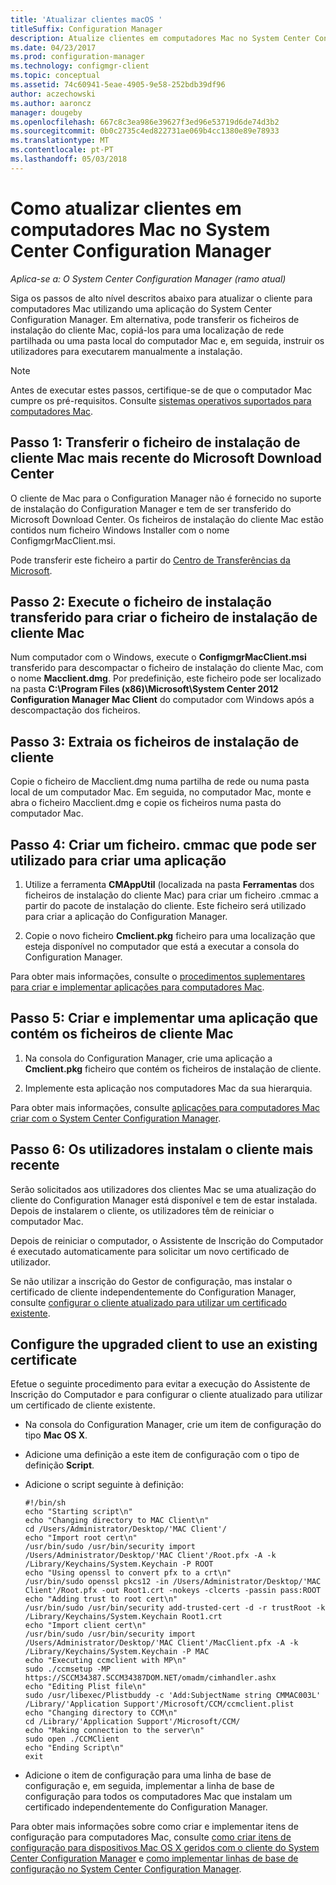 ```yaml
---
title: 'Atualizar clientes macOS '
titleSuffix: Configuration Manager
description: Atualize clientes em computadores Mac no System Center Configuration Manager.
ms.date: 04/23/2017
ms.prod: configuration-manager
ms.technology: configmgr-client
ms.topic: conceptual
ms.assetid: 74c60941-5eae-4905-9e58-252bdb39df96
author: aczechowski
ms.author: aaroncz
manager: dougeby
ms.openlocfilehash: 667c8c3ea986e39627f3ed96e53719d6de74d3b2
ms.sourcegitcommit: 0b0c2735c4ed822731ae069b4cc1380e89e78933
ms.translationtype: MT
ms.contentlocale: pt-PT
ms.lasthandoff: 05/03/2018
---
```

# <a name="how-to-upgrade-clients-on-mac-computers-in-system-center-configuration-manager"></a>Como atualizar clientes em computadores Mac no System Center Configuration Manager

*Aplica-se a: O System Center Configuration Manager (ramo atual)*

Siga os passos de alto nível descritos abaixo para atualizar o cliente para computadores Mac utilizando uma aplicação do System Center Configuration Manager. Em alternativa, pode transferir os ficheiros de instalação do cliente Mac, copiá-los para uma localização de rede partilhada ou uma pasta local do computador Mac e, em seguida, instruir os utilizadores para executarem manualmente a instalação.  

> [!NOTE]  
>  Antes de executar estes passos, certifique-se de que o computador Mac cumpre os pré-requisitos. Consulte [sistemas operativos suportados para computadores Mac](../../../plan-design/configs/supported-operating-systems-for-clients-and-devices.md#mac-computers).  

## <a name="step-1-download-the-latest-mac-client-installation-file-from-the-microsoft-download-center"></a>Passo 1: Transferir o ficheiro de instalação de cliente Mac mais recente do Microsoft Download Center  
 O cliente de Mac para o Configuration Manager não é fornecido no suporte de instalação do Configuration Manager e tem de ser transferido do Microsoft Download Center. Os ficheiros de instalação do cliente Mac estão contidos num ficheiro Windows Installer com o nome ConfigmgrMacClient.msi.  

 Pode transferir este ficheiro a partir do [Centro de Transferências da Microsoft](http://go.microsoft.com/fwlink/p/?LinkId=525184).  

## <a name="step-2-run-the-downloaded-installation-file-to-create-the-mac-client-installation-file"></a>Passo 2: Execute o ficheiro de instalação transferido para criar o ficheiro de instalação de cliente Mac  
 Num computador com o Windows, execute o **ConfigmgrMacClient.msi** transferido para descompactar o ficheiro de instalação do cliente Mac, com o nome **Macclient.dmg**. Por predefinição, este ficheiro pode ser localizado na pasta **C:\Program Files (x86)\Microsoft\System Center 2012 Configuration Manager Mac Client** do computador com Windows após a descompactação dos ficheiros.  

## <a name="step-3-extract-the-client-installation-files"></a>Passo 3: Extraia os ficheiros de instalação de cliente  
 Copie o ficheiro de Macclient.dmg numa partilha de rede ou numa pasta local de um computador Mac. Em seguida, no computador Mac, monte e abra o ficheiro Macclient.dmg e copie os ficheiros numa pasta do computador Mac.  

## <a name="step-4-create-a-cmmac-file-that-can-be-used-to-create-an-application"></a>Passo 4: Criar um ficheiro. cmmac que pode ser utilizado para criar uma aplicação  

1.  Utilize a ferramenta **CMAppUtil** (localizada na pasta **Ferramentas** dos ficheiros de instalação do cliente Mac) para criar um ficheiro .cmmac a partir do pacote de instalação do cliente. Este ficheiro será utilizado para criar a aplicação do Configuration Manager.  

2.  Copie o novo ficheiro **Cmclient.pkg** ficheiro para uma localização que esteja disponível no computador que está a executar a consola do Configuration Manager.  

 Para obter mais informações, consulte o [procedimentos suplementares para criar e implementar aplicações para computadores Mac](/sccm/apps/get-started/creating-mac-computer-applications#supplemental-procedures-to-create-and-deploy-applications-for-mac-computers).  

## <a name="step-5-create-and-deploy-an-application-containing-the-mac-client-files"></a>**Passo 5:** Criar e implementar uma aplicação que contém os ficheiros de cliente Mac  

1.  Na consola do Configuration Manager, crie uma aplicação a **Cmclient.pkg** ficheiro que contém os ficheiros de instalação de cliente.  

2.  Implemente esta aplicação nos computadores Mac da sua hierarquia.  

 Para obter mais informações, consulte [aplicações para computadores Mac criar com o System Center Configuration Manager](../../../../apps/get-started/creating-mac-computer-applications.md).  

## <a name="step-6-users-install-the-latest-client"></a>Passo 6: Os utilizadores instalam o cliente mais recente  
 Serão solicitados aos utilizadores dos clientes Mac se uma atualização do cliente do Configuration Manager está disponível e tem de estar instalada. Depois de instalarem o cliente, os utilizadores têm de reiniciar o computador Mac.  

 Depois de reiniciar o computador, o Assistente de Inscrição do Computador é executado automaticamente para solicitar um novo certificado de utilizador.  

 Se não utilizar a inscrição do Gestor de configuração, mas instalar o certificado de cliente independentemente do Configuration Manager, consulte [configurar o cliente atualizado para utilizar um certificado existente](#BKMK_UpgradingClient_MachineEnrollment).  

##  <a name="BKMK_UpgradingClient_MachineEnrollment"></a> Configure the upgraded client to use an existing certificate  
 Efetue o seguinte procedimento para evitar a execução do Assistente de Inscrição do Computador e para configurar o cliente atualizado para utilizar um certificado de cliente existente.  

-   Na consola do Configuration Manager, crie um item de configuração do tipo **Mac OS X**.  

-   Adicione uma definição a este item de configuração com o tipo de definição **Script**.  

-   Adicione o script seguinte à definição:  

    ```  
    #!/bin/sh  
    echo "Starting script\n"  
    echo "Changing directory to MAC Client\n"  
    cd /Users/Administrator/Desktop/'MAC Client'/  
    echo "Import root cert\n"  
    /usr/bin/sudo /usr/bin/security import /Users/Administrator/Desktop/'MAC Client'/Root.pfx -A -k /Library/Keychains/System.Keychain -P ROOT  
    echo "Using openssl to convert pfx to a crt\n"  
    /usr/bin/sudo openssl pkcs12 -in /Users/Administrator/Desktop/'MAC Client'/Root.pfx -out Root1.crt -nokeys -clcerts -passin pass:ROOT  
    echo "Adding trust to root cert\n"  
    /usr/bin/sudo /usr/bin/security add-trusted-cert -d -r trustRoot -k /Library/Keychains/System.Keychain Root1.crt  
    echo "Import client cert\n"  
    /usr/bin/sudo /usr/bin/security import /Users/Administrator/Desktop/'MAC Client'/MacClient.pfx -A -k /Library/Keychains/System.Keychain -P MAC  
    echo "Executing ccmclient with MP\n"  
    sudo ./ccmsetup -MP https://SCCM34387.SCCM34387DOM.NET/omadm/cimhandler.ashx  
    echo "Editing Plist file\n"  
    sudo /usr/libexec/Plistbuddy -c 'Add:SubjectName string CMMAC003L' /Library/'Application Support'/Microsoft/CCM/ccmclient.plist  
    echo "Changing directory to CCM\n"  
    cd /Library/'Application Support'/Microsoft/CCM/  
    echo "Making connection to the server\n"  
    sudo open ./CCMClient  
    echo "Ending Script\n"  
    exit  

    ```  

-   Adicione o item de configuração para uma linha de base de configuração e, em seguida, implementar a linha de base de configuração para todos os computadores Mac que instalam um certificado independentemente do Configuration Manager.  

 Para obter mais informações sobre como criar e implementar itens de configuração para computadores Mac, consulte [como criar itens de configuração para dispositivos Mac OS X geridos com o cliente do System Center Configuration Manager](../../../../compliance/deploy-use/create-configuration-items-for-mac-os-x-devices-managed-with-the-client.md) e [como implementar linhas de base de configuração no System Center Configuration Manager](../../../../compliance/deploy-use/deploy-configuration-baselines.md).  
